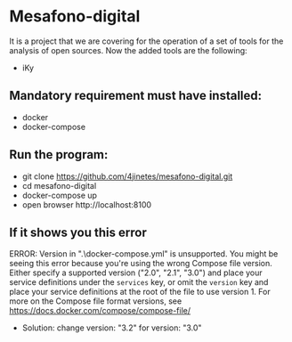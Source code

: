 # Mesafono-digital
It is a project that we are covering for the operation of a set of tools for the analysis of open sources.
Now the added tools are the following:
- iKy

## Mandatory requirement must have installed:
- docker
- docker-compose

## Run the program:
- git clone https://github.com/4jinetes/mesafono-digital.git
- cd mesafono-digital
- docker-compose up
- open browser http://localhost:8100

## If it shows you this error
ERROR: Version in ".\docker-compose.yml" is unsupported. You might be seeing this error because you're using the wrong Compose file version. Either specify a supported version ("2.0", "2.1", "3.0") and place your service definitions under the `services` key, or omit the `version` key and place your service definitions at the root of the file to use version 1.
For more on the Compose file format versions, see https://docs.docker.com/compose/compose-file/
- Solution: change version: "3.2" for version: "3.0"
